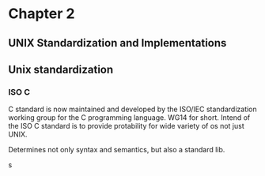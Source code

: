 # Chapter 2
## UNIX Standardization and Implementations

## Unix standardization
### ISO C

C standard is now maintained and developed by the ISO/IEC 
standardization working group for the C programming language. WG14 for short.
Intend of the ISO C standard is to provide protability for  wide variety of os not just UNIX.

Determines not only syntax and semantics, but also a standard lib.

s
